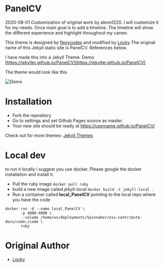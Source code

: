 # PanelCV
2020-08-01
Customization of original work by aleon1220. I will customize it for my needs.
Once main goal is to add a timeline. The timeline will show the different experience and highlight throughout my career.

This theme is designed by [flexycodex](https://themeforest.net/item/flexyvcard-responsive-vcard-template-/7158750) and modified by [Locky](https://github.com/junlulocky)
The original name of this  Jekyll static site is PanelCV. References below.

I have made this into a Jekyll Theme. Demo: [https://jekyller.github.io/PanelCV](https://jekyller.github.io/PanelCV)

The theme would look like this 

![Demo](/images/demo.png)


# Installation

- Fork the repository
- Go to settings and set Github Pages source as master.
- Your new site should be ready at https://username.github.io/PanelCV/

Check out for more themes: [Jekyll Themes](http://jekylltheme.org)

# Local dev
to run it locally i suggest you use docker. Please google the docker installation and install it.

- Pull the ruby image
`docker pull ruby`
- build a new image called *jekyll-local*
`docker build -t jekyll-local .`
- Run a container called **local_PanelCV** pointing to the local repo where you have the code

```
docker run -d --name local_PanelCV \
       -p 4000:4000 \
       --volume /home/ws/deployments/Spinnaker/oss-contribute-docs/code:/code \
       ruby
```


# Original Author

- [Locky](https://github.com/junlulocky)
